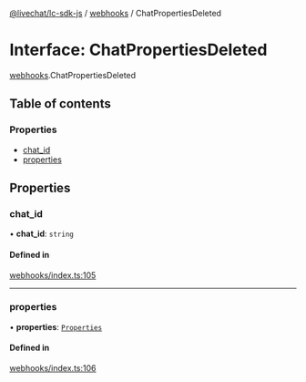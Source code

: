 [@livechat/lc-sdk-js](../README.md) / [webhooks](../modules/webhooks.md) / ChatPropertiesDeleted

# Interface: ChatPropertiesDeleted

[webhooks](../modules/webhooks.md).ChatPropertiesDeleted

## Table of contents

### Properties

- [chat\_id](webhooks.ChatPropertiesDeleted.md#chat_id)
- [properties](webhooks.ChatPropertiesDeleted.md#properties)

## Properties

### chat\_id

• **chat\_id**: `string`

#### Defined in

[webhooks/index.ts:105](https://github.com/livechat/lc-sdk-js/blob/d267eeb/src/webhooks/index.ts#L105)

___

### properties

• **properties**: [`Properties`](webhooks_structures_structures.Properties.md)

#### Defined in

[webhooks/index.ts:106](https://github.com/livechat/lc-sdk-js/blob/d267eeb/src/webhooks/index.ts#L106)

